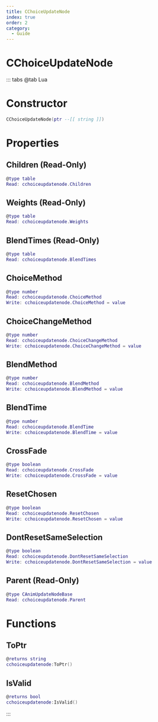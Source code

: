 ```yaml
---
title: CChoiceUpdateNode
index: true
order: 2
category:
  - Guide
---
```


# CChoiceUpdateNode

::: tabs
@tab Lua
# Constructor
```lua
CChoiceUpdateNode(ptr --[[ string ]])
```
# Properties
## Children (Read-Only)
```lua
@type table
Read: cchoiceupdatenode.Children
```
## Weights (Read-Only)
```lua
@type table
Read: cchoiceupdatenode.Weights
```
## BlendTimes (Read-Only)
```lua
@type table
Read: cchoiceupdatenode.BlendTimes
```
## ChoiceMethod 
```lua
@type number
Read: cchoiceupdatenode.ChoiceMethod
Write: cchoiceupdatenode.ChoiceMethod = value
```
## ChoiceChangeMethod 
```lua
@type number
Read: cchoiceupdatenode.ChoiceChangeMethod
Write: cchoiceupdatenode.ChoiceChangeMethod = value
```
## BlendMethod 
```lua
@type number
Read: cchoiceupdatenode.BlendMethod
Write: cchoiceupdatenode.BlendMethod = value
```
## BlendTime 
```lua
@type number
Read: cchoiceupdatenode.BlendTime
Write: cchoiceupdatenode.BlendTime = value
```
## CrossFade 
```lua
@type boolean
Read: cchoiceupdatenode.CrossFade
Write: cchoiceupdatenode.CrossFade = value
```
## ResetChosen 
```lua
@type boolean
Read: cchoiceupdatenode.ResetChosen
Write: cchoiceupdatenode.ResetChosen = value
```
## DontResetSameSelection 
```lua
@type boolean
Read: cchoiceupdatenode.DontResetSameSelection
Write: cchoiceupdatenode.DontResetSameSelection = value
```
## Parent (Read-Only)
```lua
@type CAnimUpdateNodeBase
Read: cchoiceupdatenode.Parent
```
# Functions
## ToPtr
```lua
@returns string
cchoiceupdatenode:ToPtr()
```
## IsValid
```lua
@returns bool
cchoiceupdatenode:IsValid()
```

:::